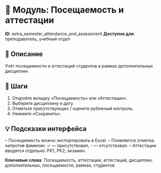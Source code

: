 # 📘 Модуль: Посещаемость и аттестации
**ID**: extra_semester_attendance_and_assessment
**Доступно для**: преподаватель, учебный отдел

## 📝 Описание
Учёт посещаемости и аттестаций студентов в рамках дополнительных дисциплин.

## 🩜 Шаги
1. Откройте вкладку «Посещаемость» или «Аттестации».
2. Выберите дисциплину и дату.
3. Отметьте присутствующих / оцените рубежный контроль.
4. Нажмите «Сохранить».

## 💡 Подсказки интерфейса
– Посещаемость можно экспортировать в Excel.
– Появляется отметка напротив фамилии: ✓ — присутствовал, - — отсутствовал.
– Аттестации вводятся отдельно: РК1, РК2, экзамен.

**Ключевые слова**: Посещаемость, аттестации, аттестаций, дисциплин, дополнительных, посещаемости, рамках, студентов
